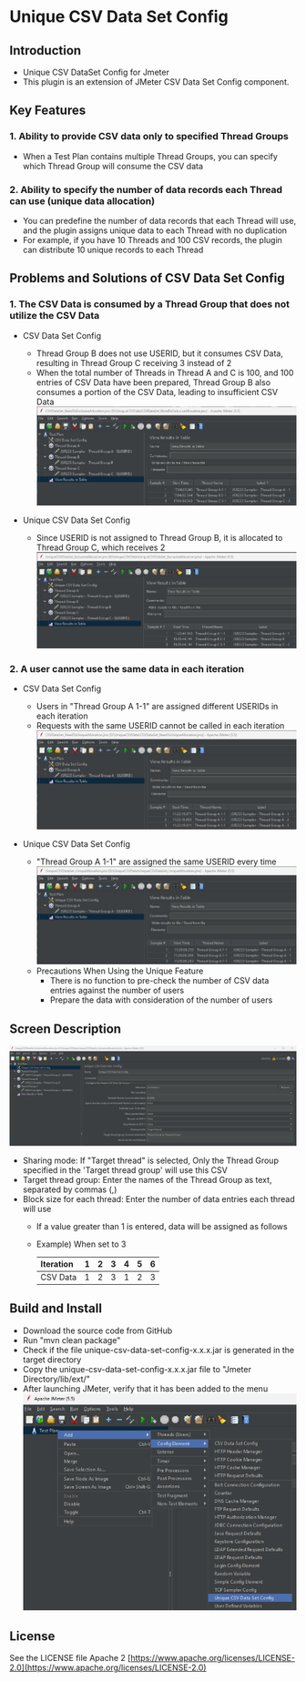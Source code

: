 # Unique CSV Data Set Config

## Introduction
* Unique CSV DataSet Config for Jmeter
* This plugin is an extension of JMeter CSV Data Set Config component.

## Key Features
### 1. Ability to provide CSV data only to specified Thread Groups
* When a Test Plan contains multiple Thread Groups, you can specify which Thread Group will consume the CSV data
	
### 2. Ability to specify the number of data records each Thread can use (unique data allocation)
* You can predefine the number of data records that each Thread will use, and the plugin assigns unique data to each Thread with no duplication
* For example, if you have 10 Threads and 100 CSV records, the plugin can distribute 10 unique records to each Thread



## Problems and Solutions of CSV Data Set Config  
### 1. The CSV Data is consumed by a Thread Group that does not utilize the CSV Data
* CSV Data Set Config
	* Thread Group B does not use USERID, but it consumes CSV Data, resulting in Thread Group C receiving 3 instead of 2  
    * When the total number of Threads in Thread A and C is 100, and 100 entries of CSV Data have been prepared, Thread Group B also consumes a portion of the CSV Data, leading to insufficient CSV Data  
![](sample/CSVDataSet_NeedToExclusiveAllocation.jpg)

* Unique CSV Data Set Config
	* Since USERID is not assigned to Thread Group B, it is allocated to Thread Group C, which receives 2
![](sample/UniqueCSVDataSet_ExclusiveAllocation.jpg)

### 2. A user cannot use the same data in each iteration
* CSV Data Set Config
	* Users in "Thread Group A 1-1" are assigned different USERIDs in each iteration
	* Requests with the same USERID cannot be called in each iteration
![](sample/CSVDataSet_NeedToUniqueAllocation.jpg)

* Unique CSV Data Set Config
	* "Thread Group A 1-1" are assigned the same USERID every time
![](sample/UniqueCSVDataSet_UniqueAllocation.jpg)
	* Precautions When Using the Unique Feature
		* There is no function to pre-check the number of CSV data entries against the number of users
		* Prepare the data with consideration of the number of users
		


## Screen Description
![](image/screen.png)
* Sharing mode: If "Target thread" is selected, Only the Thread Group specified in the 'Target thread group' will use this CSV
* Target thread group: Enter the names of the Thread Group as text, separated by commas (,)
* Block size for each thread: Enter the number of data entries each thread will use
	* If a value greater than 1 is entered, data will be assigned as follows
	* Example) When set to 3
   
      | Iteration | 1 | 2 | 3 | 4 | 5 | 6 |
	  |-----------|---|---|---|---|---|---|
	  | CSV Data  | 1 | 2 | 3 | 1 | 2 | 3 |



## Build and Install
* Download the source code from GitHub
* Run "mvn clean package"
* Check if the file unique-csv-data-set-config-x.x.x.jar is generated in the target directory
* Copy the unique-csv-data-set-config-x.x.x.jar file to "Jmeter Directory/lib/ext/"
* After launching JMeter, verify that it has been added to the menu
![](image/Menu.png)



## License
See the LICENSE file Apache 2 [https://www.apache.org/licenses/LICENSE-2.0](https://www.apache.org/licenses/LICENSE-2.0)
 
